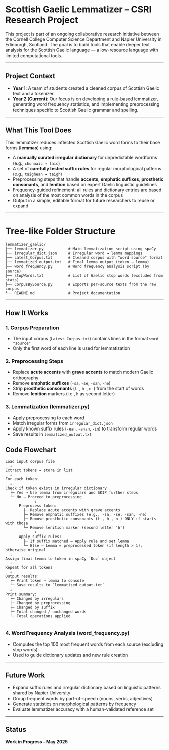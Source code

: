 # Scottish Gaelic Lemmatizer – CSRI Research Project

This project is part of an ongoing collaborative research initiative between the Cornell College Computer Science Department and Napier University in Edinburgh, Scotland. The goal is to build tools that enable deeper text analysis for the Scottish Gaelic language — a low-resource language with limited computational tools.

---

## Project Context

- **Year 1**: A team of students created a cleaned corpus of Scottish Gaelic text and a tokenizer.
- **Year 2 (Current)**: Our focus is on developing a rule-based lemmatizer, generating word frequency statistics, and implementing preprocessing techniques specific to Scottish Gaelic grammar and spelling.

---

## What This Tool Does

This lemmatizer reduces inflected Scottish Gaelic word forms to their base forms (**lemmas**) using:

- A **manually curated irregular dictionary** for unpredictable wordforms (e.g., `chunnaic → faic`)
- A set of **carefully tested suffix rules** for regular morphological patterns (e.g., `taighean → taigh`)
- Preprocessing steps that handle **accents**, **emphatic suffixes**, **prosthetic consonants**, and **lenition** based on expert Gaelic linguistic guidelines
- Frequency-guided refinement: all rules and dictionary entries are based on analysis of the most common words in the corpus
- Output in a simple, editable format for future researchers to reuse or expand

---

# Tree-like Folder Structure

```text
lemmatizer_gaelic/
├── lemmatizer.py           # Main lemmatization script using spaCy
├── irregular_dict.json     # Irregular word → lemma mappings
├── Latest_Corpus.txt       # Cleaned corpus with "word source" format
├── lemmatized_output.txt   # Final lemma output (token → lemma)
├── word_frequency.py       # Word frequency analysis script (by source)
├── stopWords.txt           # List of Gaelic stop words (excluded from stats)
├── CorpusBySource.py       # Exports per-source texts from the raw corpus
└── README.md               # Project documentation
```
---

## How It Works

### 1. **Corpus Preparation**
   - The input corpus (`Latest_Corpus.txt`) contains lines in the format `word "source"`
   - Only the first word of each line is used for lemmatization

### 2. **Preprocessing Steps**
   - Replace **acute accents** with **grave accents** to match modern Gaelic orthography
   - Remove **emphatic suffixes** (`-sa`, `-se`, `-san`, `-ne`)
   - Strip **prosthetic consonants** (`t-`, `h-`, `n-`) from the start of words
   - Remove **lenition** markers (i.e., `h` as second letter)

### 3. **Lemmatization (lemmatizer.py)**
   - Apply preprocessing to each word
   - Match irregular forms from `irregular_dict.json`
   - Apply known suffix rules (`-ean`, `-anan`, `-in`) to transform regular words
   - Save results in `lemmatized_output.txt`

## Code Flowchart

```text
Load input corpus file 
  ↓
Extract tokens → store in list
  ↓
For each token:
  ↓
Check if token exists in irregular dictionary
  ├─ Yes → Use lemma from irregulars and SKIP further steps
  └─ No → Proceed to preprocessing
             ↓
      Preprocess token:
        ├─ Replace acute accents with grave accents
        ├─ Remove emphatic suffixes (e.g., -sa, -se, -san, -ne)
        ├─ Remove prosthetic consonants (t-, h-, n-) ONLY if starts with those
        └─ Remove lenition marker (second letter 'h')
             ↓
      Apply suffix rules:
        ├─ If suffix matched → Apply rule and set lemma
        └─ Else → Lemma = preprocessed token (if length > 1), otherwise original
  ↓
Assign final lemma to token in spaCy `Doc` object
  ↓
Repeat for all tokens
  ↓
Output results:
  ├─ Print token → lemma to console
  └─ Save results to `lemmatized_output.txt`
  ↓
Print summary:
  ├─ Changed by irregulars
  ├─ Changed by preprocessing
  ├─ Changed by suffix
  ├─ Total changed / unchanged words
  └─ Total operations applied


```

### 4. **Word Frequency Analysis (word_frequency.py)**
   - Computes the top 100 most frequent words from each source (excluding stop words)
   - Used to guide dictionary updates and new rule creation

---

## Future Work

- Expand suffix rules and irregular dictionary based on linguistic patterns shared by Napier University
- Group frequent words by part-of-speech (nouns, verbs, adjectives)
- Generate statistics on morphological patterns by frequency
- Evaluate lemmatizer accuracy with a human-validated reference set

---

## Status
**Work in Progress – May 2025**
